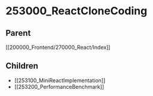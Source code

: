 # 253000_ReactCloneCoding

## Parent
[[200000_Frontend/270000_React/Index]]

## Children
- [[253100_MiniReactImplementation]]
- [[253200_PerformanceBenchmark]]
